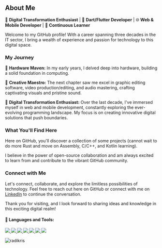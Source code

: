 <!--[![trophy](https://github-profile-trophy.vercel.app/?username=quantme&theme=onedark)](https://github.com/ryo-ma/github-profile-trophy)-->
<!-- <div align="center">
    <a href="https://git.io/typing-svg"><img src="https://readme-typing-svg.herokuapp.com?font=Sriracha&size=36&duration=4500&color=61D9FA&center=true&width=450&lines=My+name+is+Adrian+Grimm!;Marine+Corps+veteran;Front-end+engineer;Huge+Star+Wars+fan;I+love+cats...;...and+Colts+football!" alt="Adrian Grimm, front-end developer and Marine Corps veteran"></a>
</div> -->
<!--✨ Dart and Flutter ✨-->

## About Me

🚀 **Digital Transformation Enthusiast** | 💼 **Dart/Flutter Developer** | 🌐 **Web & Mobile Developer** | 🧠 **Continuous Learner**

Welcome to my GitHub profile! With a career spanning three decades in the IT sector, I bring a wealth of experience and passion for technology to this digital space.

### My Journey

🔹 **Hardware Maven:** In my early years, I delved deep into hardware, building a solid foundation in computing.

🎨 **Creative Maestro:** The next chapter saw me excel in graphic editing software, video production/editing, and audio mastering, crafting captivating visuals and pristine sound.

🚀 **Digital Transformation Enthusiast:** Over the last decade, I've immersed myself in web and mobile development, constantly exploring the ever-evolving programming landscape. My focus is on creating innovative digital solutions that push boundaries.

### What You'll Find Here

Here on GitHub, you'll discover a collection of some projects (cannot wait to do more Rust and move on Assembly, C/C++, and Kotlin learning).

I believe in the power of open-source collaboration and am always excited to learn from and contribute to the vibrant GitHub community.

### Connect with Me

Let's connect, collaborate, and explore the limitless possibilities of technology. Feel free to reach out here on GitHub or connect with me on [LinkedIn](https://www.linkedin.com/in/ivantc/) to continue the conversation.

Thank you for visiting, and I look forward to sharing ideas and knowledge in this exciting digital realm!

<!--![](https://komarev.com/ghpvc/?username=quantme)-->

#### 🚀 Languages and Tools:

<p align="left"> 
    <!--<a href="https://www.java.com" target="_blank"> <img src="https://img.icons8.com/color/48/000000/java-coffee-cup-logo.png"/> </a>-->
    <a href="https://dart.dev" target="_blank"> <img src="https://img.icons8.com/color/48/000000/dart.png"/> </a>
  <a href="https://flutter.dev" target="_blank"> <img src="https://img.icons8.com/color/48/000000/flutter.png"/> </a>
  <a href="https://php.net" target="_blank"> <img src="https://img.icons8.com/dusk/48/000000/php-logo.png"/> </a>
  <a href="https://www.mysql.com/" target="_blank"> <img src="https://img.icons8.com/fluent/50/000000/mysql-logo.png"/> </a>
    <a href="https://developer.mozilla.org/en-US/docs/Web/JavaScript" target="_blank"> <img src="https://img.icons8.com/color/48/000000/javascript.png"/> </a> 
    <a href="https://www.w3.org/html/" target="_blank"> <img src="https://img.icons8.com/color/48/000000/html-5.png"/> </a> 
    <a href="https://www.w3schools.com/css/" target="_blank"> <img src="https://img.icons8.com/color/48/000000/css3.png"/> </a>
    <!--<a href="https://www.w3schools.com/css/" target="_blank"> <img src="https://img.icons8.com/color/48/000000/external-rust-is-a-multi-paradigm-system-programming-language-logo-shadow-tal-revivo.png"/> </a>-->
    <!--<a href="https://www.python.org" target="_blank"> <img src="https://img.icons8.com/color/48/000000/python.png"/> </a>-->
</p>
<p><img align="center" src="https://github-readme-stats.vercel.app/api/top-langs?username=quantme&show_icons=true&locale=en&layout=compact" alt="radikris" /></p>

<!--
**Quantme/Quantme** is a ✨ _special_ ✨ repository because its `README.md` (this file) appears on your GitHub profile.

Here are some ideas to get you started:

- 🔭 I’m currently working on ...
- 🌱 I’m currently learning ...
- 👯 I’m looking to collaborate on ...
- 🤔 I’m looking for help with ...
- 💬 Ask me about ...
- 📫 How to reach me: ...
- 😄 Pronouns: ...
- ⚡ Fun fact: ...
-->
